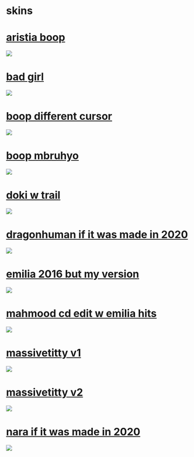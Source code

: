 # skins

# [aristia boop](https://github.com/woot-1/skins/blob/main/aristia%20boop.osk)
[![](https://meaved.s-ul.eu/mMJjpICU)](https://github.com/woot-1/skins/blob/main/aristia%20boop.osk)

# [bad girl](https://github.com/woot-1/skins/blob/main/bad%20girl.osk)
[![](https://meaved.s-ul.eu/zD4rfp0C)](https://github.com/woot-1/skins/blob/main/bad%20girl.osk)

# [boop different cursor](https://github.com/woot-1/skins/blob/main/boop%20different%20cursor.osk)
[![](https://meaved.s-ul.eu/YEjexqBx)](https://github.com/woot-1/skins/blob/main/boop%20different%20cursor.osk)

# [boop mbruhyo](https://github.com/woot-1/skins/blob/main/boop%20mbruhyo.osk)
[![](https://meaved.s-ul.eu/hTlGge0C)](https://github.com/woot-1/skins/blob/main/boop%20mbruhyo.osk)

# [doki w trail](https://github.com/woot-1/skins/blob/main/doki%20w%20trail.osk)
[![](https://meaved.s-ul.eu/5vODVmFV)](https://github.com/woot-1/skins/blob/main/doki%20w%20trail.osk)

# [dragonhuman if it was made in 2020](https://github.com/woot-1/skins/blob/main/dragonhuman%20if%20it%20was%20made%20in%202020.osk)
[![](https://meaved.s-ul.eu/rAEg9DXo)](https://github.com/woot-1/skins/blob/main/dragonhuman%20if%20it%20was%20made%20in%202020.osk)

# [emilia 2016 but my version](https://github.com/woot-1/skins/blob/main/emilia%202016%20but%20my%20version.osk)
[![](https://meaved.s-ul.eu/UVPISNMj)](https://github.com/woot-1/skins/blob/main/dragonhuman%20if%20it%20was%20made%20in%202020.osk)

# [mahmood cd edit w emilia hits](https://github.com/woot-1/skins/blob/main/mahmood%20cd%20edit%20w%20emilia%20hits.osk)
[![](https://meaved.s-ul.eu/ZHadzVYd)](https://github.com/woot-1/skins/blob/main/mahmood%20cd%20edit%20w%20emilia%20hits.osk)

# [massivetitty v1](https://github.com/woot-1/skins/blob/main/massivetitty%20v1.osk)
[![](https://meaved.s-ul.eu/RmD7vgkl)](https://github.com/woot-1/skins/blob/main/massivetitty%20v1.osk)

# [massivetitty v2](https://github.com/woot-1/skins/blob/main/massivetitty%20v2.osk)
[![](https://meaved.s-ul.eu/c4oOFtNa)](https://github.com/woot-1/skins/blob/main/massivetitty%20v2.osk)

# [nara if it was made in 2020](https://github.com/woot-1/skins/blob/main/nara%20if%20it%20was%20made%20in%202020.osk)
[![](https://meaved.s-ul.eu/OATvXsZ7)](https://github.com/woot-1/skins/blob/main/nara%20if%20it%20was%20made%20in%202020.osk)
